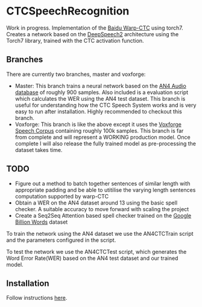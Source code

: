 # CTCSpeechRecognition

Work in progress. Implementation of the [Baidu Warp-CTC](https://github.com/baidu-research/warp-ctc) using torch7.
Creates a network based on the [DeepSpeech2](http://arxiv.org/pdf/1512.02595v1.pdf) architecture using the Torch7 library, trained with the CTC activation function.

## Branches

There are currently two branches, master and voxforge:
* Master: This branch trains a neural network based on the [AN4 Audio database](http://www.speech.cs.cmu.edu/databases/an4/) of roughly 900 samples. Also included is a evaluation script which calculates the WER using the AN4 test dataset.
This branch is useful for understanding how the CTC Speech System works and is very easy to run after installation. Highly recommended to checkout this branch.
* Voxforge: This branch is like the above except it uses the [Voxforge Speech Corpus](www.voxforge.org) containing roughly 100k samples. This branch is far from complete and will represent a WORKING production model.
Once complete I will also release the fully trained model as pre-processing the dataset takes time.

## TODO
* Figure out a method to batch together sentences of similar length with appropriate padding and be able to utitilise the varying length sentences computation supported by warp-CTC
* Obtain a WER on the AN4 dataset around 13 using the basic spell checker. A suitable accuracy to move forward with scaling the project
* Create a Seq2Seq Attention based spell checker trained on the [Google Billion Words](http://static.googleusercontent.com/media/research.google.com/en//pubs/archive/41880.pdf) dataset

To train the network using the AN4 dataset we use the AN4CTCTrain script and the parameters configured in the script.

To test the network we use the AN4CTCTest script, which generates the Word Error Rate(WER) based on the AN4 test dataset and our trained model.

## Installation

Follow instructions [here](https://github.com/SeanNaren/CTCSpeechRecognition/blob/master/INSTALL.md).
